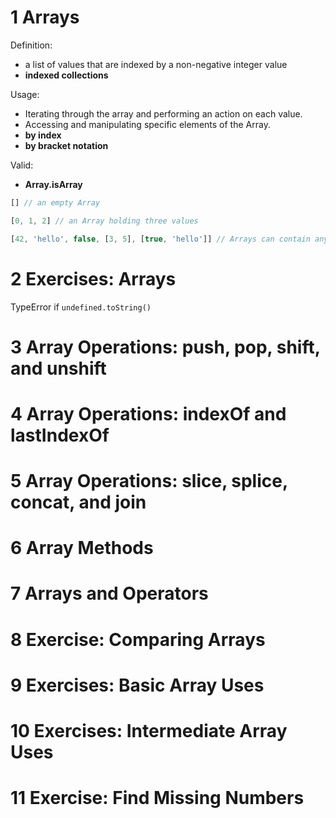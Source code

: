 # 1	Arrays

Definition: 
  - a list of values that are indexed by a non-negative integer value
  - **indexed collections**

Usage:
  - Iterating through the array and performing an action on each value. 
  - Accessing and manipulating specific elements of the Array.
  - **by index** 
  - **by bracket notation** 

Valid:
  - **Array.isArray**

```js
[] // an empty Array

[0, 1, 2] // an Array holding three values

[42, 'hello', false, [3, 5], [true, 'hello']] // Arrays can contain any other object
```

# 2	Exercises: Arrays

TypeError if `undefined.toString()`

# 3	Array Operations: push, pop, shift, and unshift
# 4	Array Operations: indexOf and lastIndexOf
# 5	Array Operations: slice, splice, concat, and join
# 6	Array Methods
# 7	Arrays and Operators
# 8	Exercise: Comparing Arrays
# 9	Exercises: Basic Array Uses
# 10	Exercises: Intermediate Array Uses
# 11	Exercise: Find Missing Numbers